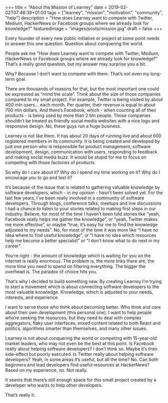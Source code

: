+++
title = "About the Mission of Learney"
date = 2019-02-02T07:48:39+01:00
tags = ["learney", "mission", "motivation", "community", "help"]
description = "How does Learney want to compete with Twitter, Medium, HackerNews or Facebook groups where we already look for knowledge?"
featuredImage = "images/posts/mission.jpg"
draft = false
+++

Every founder of every new public initiative or project at some point needs to answer this one question. Question about conquering the world.

People ask me “How does Learney want to compete with Twitter, Medium, HackerNews or Facebook groups where we already look for knowledge?” That’s a really good question, but my answer may surprise you a bit.

Why? Because I don’t want to compete with them. That’s not even my long-term goal.

There are thousands of reasons for that, but the most important one could be expressed as “mind the scale”. Think about the size of those companies compared to my small project. For example, Twitter is being visited by about 400 mln users… each month. Per quarter, their revenue is equal to about 700 mln dollars. And there’s Facebook, which - when counting all of their products - is being used by more than 2 bln people. Those companies shouldn’t be treated as friendly social media websites with a nice logo and responsive design. No, these guys run a huge business.

Learney is not like them. It has about 20 days of running live and about 600 registered members in its community. It is being created and developed by just one person who is responsible for product management, software development, design, communication with users, responding to feedback and making social media buzz. It would be stupid for me to focus on competing with those factories of products.

So why do I care about it? Why do I spend my time working on it? Why do I encourage you to go and test it?

It’s because of the issue that is related to gathering valuable knowledge by software developers, which - in my opinion - hasn’t been solved yet. For the last few years, I’ve been really involved in a community of software developers. Through blogs, conference talks, meetups and live discussions I had a chance to listen to your stories related to making first steps in our industry. Believe, for most of the time I haven’t been told stories like “yeah, Facebook really helps me gather the knowledge”, or “yeah, Twitter makes me more effective”, or maybe “true, it’s easy for me to find the knowledge adjusted to my needs”. No, for most of the time it was more like “I have no idea where to find useful knowledge”, or “I have no idea which resources help me become a better specialist” or "I don't know what to do next in my career".

You’re right - the amount of knowledge which is waiting for you on the internet is really enormous. The problem is, the more links there are, the more time you need to spend on filtering everything. The bigger the overhead is. The paradox of choice hits you.

That’s why I decided to build something new. By creating Learney I’m trying to start a movement which is about connecting software developers to the most valuable knowledge. Knowledge, which is adjusted to your needs, interests, and experience.

I want to serve those who think about becoming better. Who think and care about their own development (this personal one). I want to help people who’re seeking the resources, but they need to deal with complex aggregators, flaky user interfaces, mixed content related to both React and politics, algorithms smarter than themselves, and many other issues.

Learney is not about conquering the world or competing with 15-year-old market leaders, who may not even be the best at this point. Is Facebook really about helping software developers? I don’t think so. Maybe it’s their side-effect but poorly executed. Is Twitter really about helping software developers? Yeah, in some areas it’s useful, but all the time? No. Can both beginners and lead developers find useful resources at HackerNews? Based on my experience, no. Not really.

It seems that there’s still enough space for this small project created by a developer who wants to help other developers.

That’s really it.

